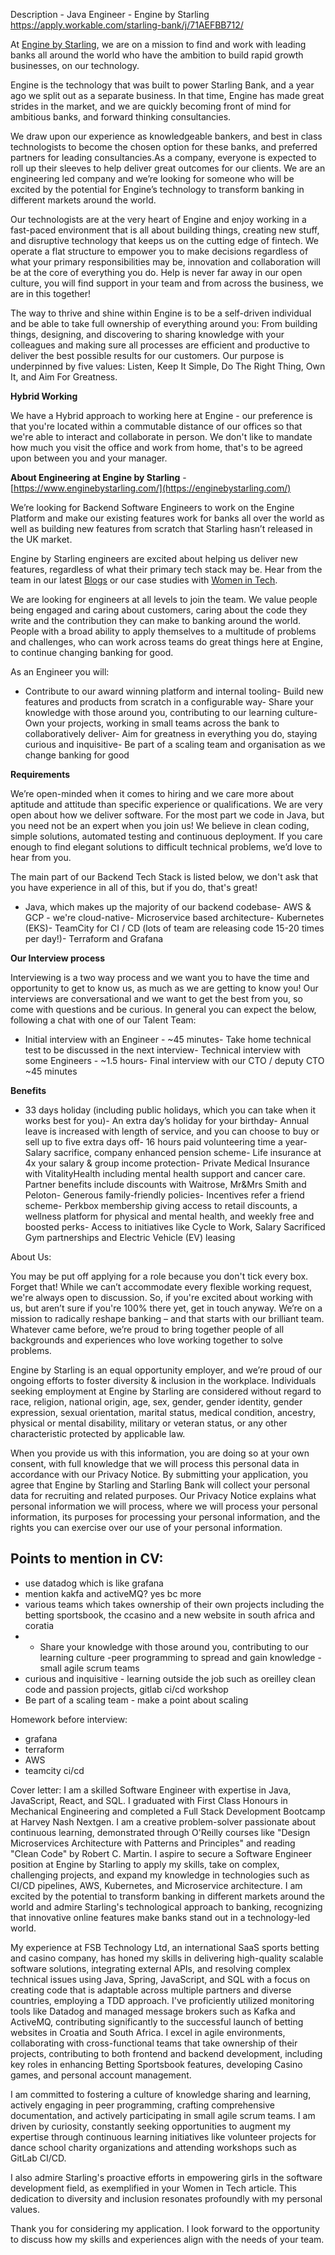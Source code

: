 Description - Java Engineer - Engine by Starling
https://apply.workable.com/starling-bank/j/71AEFBB712/

At [Engine by Starling](https://enginebystarling.com/), we are on a mission to find and work with leading banks all around the world who have the ambition to build rapid growth businesses, on our technology.

  

Engine is the technology that was built to power Starling Bank, and a year ago we split out as a separate business. In that time, Engine has made great strides in the market, and we are quickly becoming front of mind for ambitious banks, and forward thinking consultancies.

  

We draw upon our experience as knowledgeable bankers, and best in class technologists to become the chosen option for these banks, and preferred partners for leading consultancies.As a company, everyone is expected to roll up their sleeves to help deliver great outcomes for our clients. We are an engineering led company and we’re looking for someone who will be excited by the potential for Engine’s technology to transform banking in different markets around the world.

  

Our technologists are at the very heart of Engine and enjoy working in a fast-paced environment that is all about building things, creating new stuff, and disruptive technology that keeps us on the cutting edge of fintech. We operate a flat structure to empower you to make decisions regardless of what your primary responsibilities may be, innovation and collaboration will be at the core of everything you do. Help is never far away in our open culture, you will find support in your team and from across the business, we are in this together!

  

The way to thrive and shine within Engine is to be a self-driven individual and be able to take full ownership of everything around you: From building things, designing, and discovering to sharing knowledge with your colleagues and making sure all processes are efficient and productive to deliver the best possible results for our customers. Our purpose is underpinned by five values: Listen, Keep It Simple, Do The Right Thing, Own It, and Aim For Greatness.

  

**Hybrid Working**

We have a Hybrid approach to working here at Engine - our preference is that you're located within a commutable distance of our offices so that we're able to interact and collaborate in person. We don't like to mandate how much you visit the office and work from home, that's to be agreed upon between you and your manager.

  

**About Engineering at Engine by Starling** - [https://www.enginebystarling.com/](https://enginebystarling.com/)

  

We’re looking for Backend Software Engineers to work on the Engine Platform and make our existing features work for banks all over the world as well as building new features from scratch that Starling hasn’t released in the UK market.

  

Engine by Starling engineers are excited about helping us deliver new features, regardless of what their primary tech stack may be. Hear from the team in our latest [Blogs](https://www.starlingbank.com/blog/why-work-in-tech-at-starling/) or our case studies with [Women in Tech](https://www.womenintech.co.uk/employers-hiring/starling-bank).

  

We are looking for engineers at all levels to join the team. We value people being engaged and caring about customers, caring about the code they write and the contribution they can make to banking around the world. People with a broad ability to apply themselves to a multitude of problems and challenges, who can work across teams do great things here at Engine, to continue changing banking for good.

  

As an Engineer you will:

- Contribute to our award winning platform and internal tooling- Build new features and products from scratch in a configurable way- Share your knowledge with those around you, contributing to our learning culture- Own your projects, working in small teams across the bank to collaboratively deliver- Aim for greatness in everything you do, staying curious and inquisitive- Be part of a scaling team and organisation as we change banking for good

  

**Requirements**

We’re open-minded when it comes to hiring and we care more about aptitude and attitude than specific experience or qualifications. We are very open about how we deliver software. For the most part we code in Java, but you need not be an expert when you join us! We believe in clean coding, simple solutions, automated testing and continuous deployment. If you care enough to find elegant solutions to difficult technical problems, we’d love to hear from you.

  

The main part of our Backend Tech Stack is listed below, we don't ask that you have experience in all of this, but if you do, that's great!

- Java, which makes up the majority of our backend codebase- AWS & GCP - we're cloud-native- Microservice based architecture- Kubernetes (EKS)- TeamCity for CI / CD (lots of team are releasing code 15-20 times per day!)- Terraform and Grafana

  

**Our Interview process**

  

Interviewing is a two way process and we want you to have the time and opportunity to get to know us, as much as we are getting to know you! Our interviews are conversational and we want to get the best from you, so come with questions and be curious. In general you can expect the below, following a chat with one of our Talent Team:

  

- Initial interview with an Engineer - ~45 minutes- Take home technical test to be discussed in the next interview- Technical interview with some Engineers - ~1.5 hours- Final interview with our CTO / deputy CTO ~45 minutes

  

**Benefits**

- 33 days holiday (including public holidays, which you can take when it works best for you)- An extra day’s holiday for your birthday- Annual leave is increased with length of service, and you can choose to buy or sell up to five extra days off- 16 hours paid volunteering time a year- Salary sacrifice, company enhanced pension scheme- Life insurance at 4x your salary & group income protection- Private Medical Insurance with VitalityHealth including mental health support and cancer care. Partner benefits include discounts with Waitrose, Mr&Mrs Smith and Peloton- Generous family-friendly policies- Incentives refer a friend scheme- Perkbox membership giving access to retail discounts, a wellness platform for physical and mental health, and weekly free and boosted perks- Access to initiatives like Cycle to Work, Salary Sacrificed Gym partnerships and Electric Vehicle (EV) leasing

  

About Us:

You may be put off applying for a role because you don't tick every box. Forget that! While we can’t accommodate every flexible working request, we're always open to discussion. So, if you're excited about working with us, but aren’t sure if you're 100% there yet, get in touch anyway. We’re on a mission to radically reshape banking – and that starts with our brilliant team. Whatever came before, we’re proud to bring together people of all backgrounds and experiences who love working together to solve problems.

  

Engine by Starling is an equal opportunity employer, and we’re proud of our ongoing efforts to foster diversity & inclusion in the workplace. Individuals seeking employment at Engine by Starling are considered without regard to race, religion, national origin, age, sex, gender, gender identity, gender expression, sexual orientation, marital status, medical condition, ancestry, physical or mental disability, military or veteran status, or any other characteristic protected by applicable law.

  

When you provide us with this information, you are doing so at your own consent, with full knowledge that we will process this personal data in accordance with our Privacy Notice. By submitting your application, you agree that Engine by Starling and Starling Bank will collect your personal data for recruiting and related purposes. Our Privacy Notice explains what personal information we will process, where we will process your personal information, its purposes for processing your personal information, and the rights you can exercise over our use of your personal information.



## Points to mention in CV:
- use datadog which is like grafana
- mention kakfa and activeMQ? yes bc more 
- various teams which takes ownership of their own projects including the betting sportsbook, the ccasino and a new website in south africa and coratia
- - Share your knowledge with those around you, contributing to our learning culture -peer programming to spread and gain knowledge - small agile scrum teams 
- curious and inquisitive - learning outside the job such as oreilley clean code and passion projects, gitlab ci/cd workshop
- Be part of a scaling team - make a point about scaling


Homework before interview:
- grafana
- terraform
- AWS
- teamcity ci/cd


Cover letter:
I am a skilled Software Engineer with expertise in Java, JavaScript, React, and SQL. I graduated with First Class Honours in Mechanical Engineering and completed a Full Stack Development Bootcamp at Harvey Nash Nextgen. I am a creative problem-solver passionate about continuous learning, demonstrated through O'Reilly courses like "Design Microservices Architecture with Patterns and Principles" and reading "Clean Code" by Robert C. Martin. I aspire to secure a Software Engineer position at Engine by Starling to apply my skills, take on complex, challenging projects, and expand my knowledge in technologies such as CI/CD pipelines, AWS, Kubernetes, and Microservice architecture. I am excited by the potential to transform banking in different markets around the world and admire Starling's technological approach to banking, recognizing that innovative online features make banks stand out in a technology-led world.

My experience at FSB Technology Ltd, an international SaaS sports betting and casino company, has honed my skills in delivering high-quality scalable software solutions, integrating external APIs, and resolving complex technical issues using Java, Spring, JavaScript, and SQL with a focus on creating code that is adaptable across multiple partners and diverse countries, employing a TDD approach. I've proficiently utilized monitoring tools like Datadog and managed message brokers such as Kafka and ActiveMQ, contributing significantly to the successful launch of betting websites in Croatia and South Africa. I excel in agile environments, collaborating with cross-functional teams that take ownership of their projects, contributing to both frontend and backend development, including key roles in enhancing Betting Sportsbook features, developing Casino games, and personal account management.

I am committed to fostering a culture of knowledge sharing and learning, actively engaging in peer programming, crafting comprehensive documentation, and actively participating in small agile scrum teams. I am driven by curiosity, constantly seeking opportunities to augment my expertise through continuous learning initiatives like volunteer projects for dance school charity organizations and attending workshops such as GitLab CI/CD.

I also admire Starling's proactive efforts in empowering girls in the software development field, as exemplified in your Women in Tech article. This dedication to diversity and inclusion resonates profoundly with my personal values.

Thank you for considering my application. I look forward to the opportunity to discuss how my skills and experiences align with the needs of your team.